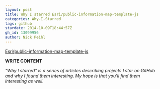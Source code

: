 ```yaml
---
layout: post
title: Why I starred Esri/public-information-map-template-js
categories: Why-I-Starred
tags: github
stardate: 2014-10-09T18:44:57Z
gh_id: 13099956
author: Nick Peihl
---
```


[Esri/public-information-map-template-js](star.repo.html_url)

**WRITE CONTENT**

*"Why I starred" is a series of articles describing projects I star on GitHub and why I found them interesting. My hope is that you'll find them interesting as well.*

